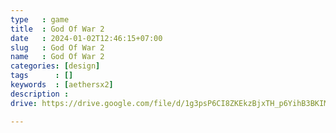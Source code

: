 ```yaml
---
type   : game
title  : God Of War 2
date   : 2024-01-02T12:46:15+07:00
slug   : God Of War 2
name   : God Of War 2
categories: [design]
tags      : []
keywords  : [aethersx2]
description : 
drive: https://drive.google.com/file/d/1g3psP6CI8ZKEkzBjxTH_p6YihB3BKIM1/view?usp=drivesdk

---
```



